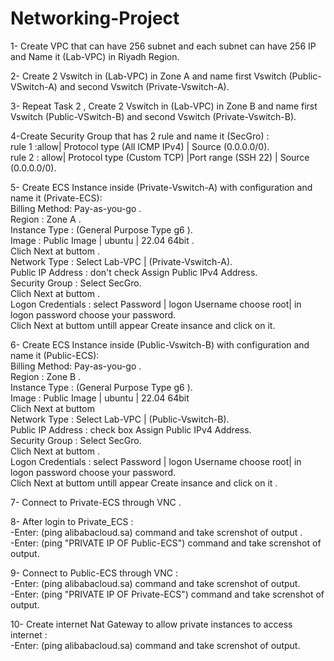 # Networking-Project

1- Create VPC that can have 256 subnet and each subnet can have 256 IP and Name it (Lab-VPC) in Riyadh Region.

2- Create 2 Vswitch in (Lab-VPC)  in Zone A and name first Vswitch (Public-VSwitch-A) and second Vswitch (Private-Vswitch-A).

3- Repeat Task 2 , Create 2 Vswitch in (Lab-VPC) in Zone B and name first Vswitch (Public-VSwitch-B) and second Vswitch (Private-Vswitch-B).

4-Create Security Group that has 2 rule and name it (SecGro) : <br/>
rule 1 :allow| Protocol type (All ICMP IPv4) | Source (0.0.0.0/0). <br/>
rule 2 : allow| Protocol type (Custom TCP) |Port range (SSH 22) | Source (0.0.0.0/0).<br/>

5- Create ECS Instance inside (Private-Vswitch-A) with configuration and name it (Private-ECS): <br/>
Billing Method: Pay-as-you-go . <br/>
Region : Zone A . <br/>
Instance Type : (General Purpose Type g6 ).<br/>
Image : Public Image | ubuntu | 22.04 64bit .<br/>
Clich Next at buttom .<br/>
Network Type : Select Lab-VPC | (Private-Vswitch-A).<br/>
Public IP Address : don't check Assign Public IPv4 Address.<br/>
Security Group : Select SecGro.<br/>
Clich Next at buttom .<br/>
Logon Credentials : select Password | logon Username choose root| in logon password choose your password.<br/>
Clich Next at buttom untill appear Create insance and click on it.<br/>

6- Create ECS Instance inside (Public-Vswitch-B) with configuration and name it (Public-ECS): <br/>
Billing Method: Pay-as-you-go .<br/>
Region : Zone B . <br/>
Instance Type : (General Purpose Type g6 ).<br/>
Image : Public Image | ubuntu | 22.04 64bit <br/>
Clich Next at buttom <br/>
Network Type : Select Lab-VPC | (Public-Vswitch-B).<br/>
Public IP Address :  check box Assign Public IPv4 Address.<br/>
Security Group : Select SecGro.<br/>
Clich Next at buttom .<br/>
Logon Credentials : select Password | logon Username choose root| in logon password choose your password.<br/>
Clich Next at buttom untill appear Create insance and click on it .<br/>

7- Connect to Private-ECS through VNC .

8- After login to Private_ECS :<br/>
     -Enter: (ping alibabacloud.sa) command and take screnshot of output .<br/>
     -Enter: (ping "PRIVATE IP OF Public-ECS") command and take screnshot of output. <br/>
 
 9- Connect to Public-ECS through VNC : <br/>
     -Enter: (ping alibabacloud.sa) command and take screnshot of output. <br/>
     -Enter: (ping "PRIVATE IP OF Private-ECS") command and take screnshot of output. <br/>
     
10- Create internet Nat Gateway to allow private instances to access internet : <br/>
     -Enter: (ping alibabacloud.sa) command and take screnshot of output. <br/>
     




